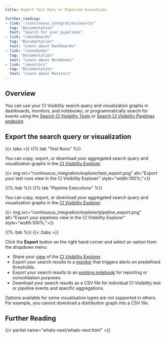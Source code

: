 ```yaml
---
title: Export Test Runs or Pipeline Executions

further_reading:
- link: "/continuous_integration/search/"
  tag: "Documentation"
  text: "Search for your pipelines"
- link: "/dashboards"
  tag: "Documentation"
  text: "Learn about Dashboards"
- link: "/notebooks"
  tag: "Documentation"
  text: "Learn about Notebooks"
- link: "/monitors"
  tag: "Documentation"
  text: "Learn about Monitors"
---
```


## Overview

You can use your CI Visibility search query and visualization graphs in dashboards, monitors, and notebooks, or programmatically search for events using the [Search CI Visibility Tests][1] or [Search CI Visibility Pipelines endpoint][2].

## Export the search query or visualization

{{< tabs >}}
{{% tab "Test Runs" %}}

You can copy, export, or download your aggregated search query and visualization graphs in the [CI Visibility Explorer][101].

{{< img src="continuous_integration/explorer/test_export.png" alt="Export your test runs view in the CI Visibility Explorer" style="width:100%;">}}

[101]: https://app.datadoghq.com/ci/test-runs

{{% /tab %}}
{{% tab "Pipeline Executions" %}}

You can copy, export, or download your aggregated search query and visualization graphs in the [CI Visibility Explorer][101].

{{< img src="continuous_integration/explorer/pipeline_export.png" alt="Export your pipelines view in the CI Visibility Explorer" style="width:100%;">}}

[101]: https://app.datadoghq.com/ci/pipeline-executions

{{% /tab %}}
{{< /tabs >}}

Click the **Export** button on the right hand corner and select an option from the dropdown menu:

- Share your [view][7] of the [CI Visibility Explorer][3].
- Export your search results to a [monitor][5] that triggers alerts on predefined thresholds.
- Export your search results to an [existing notebook][6] for reporting or consolidation purposes.
- Download your search results as a CSV file for individual CI Visibility test or pipeline events and specific aggregations.

Options available for some visualization types are not supported in others. For example, you cannot download a distribution graph into a CSV file.

## Further Reading

{{< partial name="whats-next/whats-next.html" >}}

[1]: /api/latest/ci-visibility-pipelines/#search-tests-events
[2]: /api/latest/ci-visibility-pipelines/#search-pipelines-events
[3]: /continuous_integration/explorer/
[4]: /api/latest/
[5]: /monitors/types/ci/
[6]: /notebooks/
[7]: /continuous_integration/explorer/saved_views/
